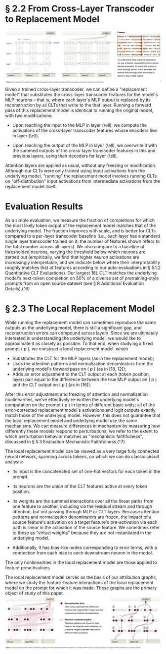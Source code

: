 
# § 2.2 From Cross-Layer Transcoder to Replacement Model
![Replacement Model](replacement-model.PNG)
Given a trained cross-layer transcoder, we can define a "replacement model" that substitutes the cross-layer transcoder features for the model's MLP neurons – that is, where each layer's MLP output is replaced by its reconstruction by all CLTs that write to the that layer. Running a forward pass of this replacement model is identical to running the original model, with two modifications:

- Upon reaching the input to the MLP in layer \(\ell\), we compute the activations of the cross-layer transcoder features whose encoders live in layer \(\ell\).

- Upon reaching the output of the MLP in layer \(\ell\), we overwrite it with the summed outputs of the cross-layer transcoder features in this and previous layers, using their decoders for layer \(\ell\).

Attention layers are applied as usual, without any freezing or modification. Although our CLTs were only trained using input activations from the underlying model, "running" the replacement model involves running CLTs on "off-distribution" input activations from intermediate activations from the replacement model itself.

# Evaluation Results

As a simple evaluation, we measure the fraction of completions for which the most likely token output of the replacement model matches that of the underlying model. The fraction improves with scale, and is better for CLTs compared to a per-layer transcoder baseline (i.e., each layer has a standard single layer transcoder trained on it; the number of features shown refers to the total number across all layers). We also compare to a baseline of thresholded neurons, varying the threshold below which neurons are zeroed out (empirically, we find that higher neuron activations are increasingly interpretable, and we indicate below where their interpretability roughly matches that of features according to our auto-evaluations in § 5.1.2 Quantitative CLT Evaluations). Our largest 18L CLT matches the underlying model's next-token completion on 50% of a diverse set of pretraining-style prompts from an open source dataset (see § R Additional Evaluation Details).\(^6\)

# § 2.3 The Local Replacement Model

While running the replacement model can sometimes reproduce the same outputs as the underlying model, there is still a significant gap, and reconstruction errors can compound across layers. Since we are ultimately interested in understanding the underlying model, we would like to approximate it as closely as possible. To that end, when studying a fixed prompt \( p \), we construct a local replacement model, which

- Substitutes the CLT for the MLP layers (as in the replacement model);
- Uses the attention patterns and normalization denominators from the underlying model's forward pass on \( p \) (as in [18, 12]);
- Adds an error adjustment to the CLT output at each (token position, layer) pair equal to the difference between the true MLP output on \( p \) and the CLT output on \( p \) (as in [16]).

After this error adjustment and freezing of attention and normalization nonlinearities, we've effectively re-written the underlying model's computation on the prompt \( p \) in terms of different basic units; all of the error-corrected replacement model's activations and logit outputs exactly match those of the underlying model. However, this does not guarantee that the local replacement model and underlying model use the same mechanisms. We can measure differences in mechanism by measuring how differently these models respond to perturbations; we refer to the extent to which perturbation behavior matches as "mechanistic faithfulness", discussed in § 5.3 Evaluation Mechanistic Faithfulness.\(^7\)

The local replacement model can be viewed as a very large fully connected neural network, spanning across tokens, on which we can do classic circuit analysis:

- Its input is the concatenated set of one-hot vectors for each token in the prompt.
- Its neurons are the union of the CLT features active at every token position.
- Its weights are the summed interactions over all the linear paths from one feature to another, including via the residual stream and through attention, but not passing through MLP or CLT layers. Because attention patterns and normalization denominators are frozen, the impact of a source feature's activation on a target feature's pre-activation via each path is linear in the activation of the source feature. We sometimes refer to these as "virtual weights" because they are not instantiated in the underlying model.

- Additionally, it has bias-like nodes corresponding to error terms, with a connection from each bias to each downstream neuron in the model.

The only nonlinearities in the local replacement model are those applied to feature preactivations.

The local replacement model serves as the basis of our attribution graphs, where we study the feature-feature interactions of the local replacement model on the prompt for which it was made. These graphs are the primary object of study of this paper.
![Local Replacement Model](local-replacement-model.PNG)